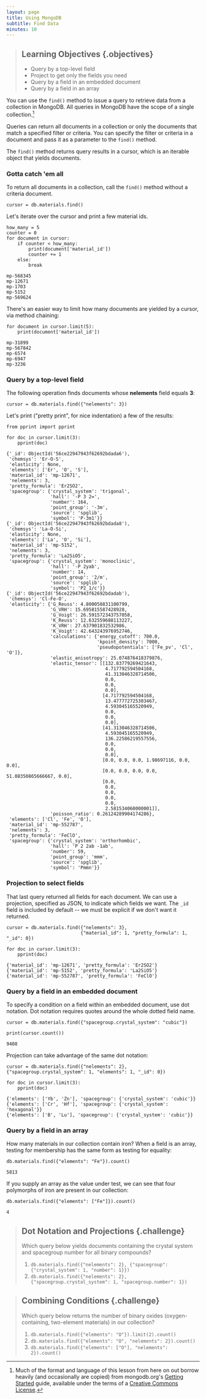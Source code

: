 ```yaml
---
layout: page
title: Using MongoDB
subtitle: Find Data
minutes: 10
---
```

> ## Learning Objectives {.objectives}
>
> * Query by a top-level field
> * Project to get only the fields you need
> * Query by a field in an embedded document
> * Query by a field in an array

You can use the `find()` method to issue a query to retrieve data from a collection in MongoDB. All queries in MongoDB have the scope of a single collection.[^1]

[^1]: Much of the format and language of this lesson from here on out borrow heavily (and occasionally are copied) from mongodb.org's [Getting Started](https://docs.mongodb.org/getting-started/python/) guide, available under the terms of a [Creative Commons License](http://creativecommons.org/licenses/by-nc-sa/3.0/).

Queries can return all documents in a collection or only the documents that match a specified filter or criteria. You can specify the filter or criteria in a document and pass it as a parameter to the `find()` method.

The `find()` method returns query results in a cursor, which is an iterable object that yields documents.

### Gotta catch 'em all

To return all documents in a collection, call the `find()` method without a criteria document.

~~~ {.python}
cursor = db.materials.find()
~~~

Let's iterate over the cursor and print a few material ids.

~~~ {.python}
how_many = 5
counter = 0
for document in cursor:
    if counter < how_many:
        print(document['material_id'])
        counter += 1
    else:
        break
~~~
~~~ {.output}
mp-568345
mp-12671
mp-1703
mp-5152
mp-569624
~~~

There's an easier way to limit how many documents are yielded by a cursor, via method chaining:

~~~ {.python}
for document in cursor.limit(5):
    print(document['material_id'])
~~~
~~~ {.output}
mp-31899
mp-567842
mp-6574
mp-6947
mp-3236
~~~

### Query by a top-level field

The following operation finds documents whose **nelements** field equals **3**:

~~~ {.python}
cursor = db.materials.find({"nelements": 3})
~~~

Let's print ("pretty print", for nice indentation) a few of the results:

~~~ {.python}
from pprint import pprint

for doc in cursor.limit(3):
    pprint(doc)
~~~

~~~ {.output}
{'_id': ObjectId('56ce22947943f62692bdada6'),
 'chemsys': 'Er-O-S',
 'elasticity': None,
 'elements': ['Er', 'O', 'S'],
 'material_id': 'mp-12671',
 'nelements': 3,
 'pretty_formula': 'Er2SO2',
 'spacegroup': {'crystal_system': 'trigonal',
                'hall': '-P 3 2=',
                'number': 164,
                'point_group': '-3m',
                'source': 'spglib',
                'symbol': 'P-3m1'}}
{'_id': ObjectId('56ce22947943f62692bdada8'),
 'chemsys': 'La-O-Si',
 'elasticity': None,
 'elements': ['La', 'O', 'Si'],
 'material_id': 'mp-5152',
 'nelements': 3,
 'pretty_formula': 'La2SiO5',
 'spacegroup': {'crystal_system': 'monoclinic',
                'hall': '-P 2yab',
                'number': 14,
                'point_group': '2/m',
                'source': 'spglib',
                'symbol': 'P2_1/c'}}
{'_id': ObjectId('56ce22947943f62692bdadab'),
 'chemsys': 'Cl-Fe-O',
 'elasticity': {'G_Reuss': 4.800058831100799,
                'G_VRH': 15.695815587428928,
                'G_Voigt': 26.591572343757058,
                'K_Reuss': 12.632559688113227,
                'K_VRH': 27.637901832532986,
                'K_Voigt': 42.643243976952746,
                'calculations': {'energy_cutoff': 700.0,
                                 'kpoint_density': 7000,
                                 'pseudopotentials': ['Fe_pv', 'Cl', 'O']},
                'elastic_anisotropy': 25.074876418379876,
                'elastic_tensor': [[132.83779269421643,
                                    4.717792594504168,
                                    41.313046328714506,
                                    0.0,
                                    0.0,
                                    0.0],
                                   [4.717792594504168,
                                    13.477772725303467,
                                    4.593045165520949,
                                    0.0,
                                    0.0,
                                    0.0],
                                   [41.313046328714506,
                                    4.593045165520949,
                                    136.22586219557556,
                                    0.0,
                                    0.0,
                                    0.0],
                                   [0.0, 0.0, 0.0, 1.98697116, 0.0, 0.0],
                                   [0.0, 0.0, 0.0, 0.0, 51.08350865666667, 0.0],
                                   [0.0,
                                    0.0,
                                    0.0,
                                    0.0,
                                    0.0,
                                    2.581534060000001]],
                'poisson_ratio': 0.26124289904174286},
 'elements': ['Cl', 'Fe', 'O'],
 'material_id': 'mp-552787',
 'nelements': 3,
 'pretty_formula': 'FeClO',
 'spacegroup': {'crystal_system': 'orthorhombic',
                'hall': 'P 2 2ab -1ab',
                'number': 59,
                'point_group': 'mmm',
                'source': 'spglib',
                'symbol': 'Pmmn'}}
~~~

### Projection to select fields

That last query returned all fields for each document. We can use a projection, specified as JSON, to indicate which fields we want. The `_id` field is included by default -- we must be explicit if we don't want it returned.

~~~ {.python}
cursor = db.materials.find({"nelements": 3},
                           {"material_id": 1, "pretty_formula": 1, "_id": 0})

for doc in cursor.limit(3):
    pprint(doc)
~~~
~~~ {.output}
{'material_id': 'mp-12671', 'pretty_formula': 'Er2SO2'}
{'material_id': 'mp-5152', 'pretty_formula': 'La2SiO5'}
{'material_id': 'mp-552787', 'pretty_formula': 'FeClO'}
~~~

### Query by a field in an embedded document

To specify a condition on a field within an embedded document, use dot notation. Dot notation requires quotes around the whole dotted field name.

~~~ {.python}
cursor = db.materials.find({"spacegroup.crystal_system": "cubic"})

print(cursor.count())
~~~
~~~ {.output}
9408
~~~

Projection can take advantage of the same dot notation:

~~~ {.python}
cursor = db.materials.find({"nelements": 2}, {"spacegroup.crystal_system": 1, "elements": 1, "_id": 0})

for doc in cursor.limit(3):
    pprint(doc)
~~~
~~~ {.output}
{'elements': ['Yb', 'Zn'], 'spacegroup': {'crystal_system': 'cubic'}}
{'elements': ['Cr', 'Hf'], 'spacegroup': {'crystal_system': 'hexagonal'}}
{'elements': ['B', 'Lu'], 'spacegroup': {'crystal_system': 'cubic'}}
~~~

### Query by a field in an array

How many materials in our collection contain iron? When a field is an array, testing for membership has the same form as testing for equality:

~~~ {.python}
db.materials.find({"elements": "Fe"}).count()
~~~
~~~ {.output}
5813
~~~

If you supply an array as the value under test, we can see that four polymorphs of iron are present in our collection:

~~~ {.python}
db.materials.find({"elements": ["Fe"]}).count()
~~~
~~~ {.output}
4
~~~

> ## Dot Notation and Projections {.challenge}
>
> Which query below yields documents containing the crystal system and spacegroup number for all binary compounds?
>
> 1. `db.materials.find({"nelements": 2}, {"spacegroup": {"crystal_system": 1, "number": 1}})`
> 2. `db.materials.find({"nelements": 2}, {"spacegroup.crystal_system": 1, "spacegroup.number": 1})`

> ## Combining Conditions {.challenge}
>
> Which query below returns the number of binary oxides (oxygen-containing, two-element materials) in our collection?
>
> 1. `db.materials.find({"elements": "O"}).limit(2).count()`
> 2. `db.materials.find({"elements": "O", "nelements": 2}).count()`
> 3. `db.materials.find({"elements": ["O"], "nelements": 2}).count()`
